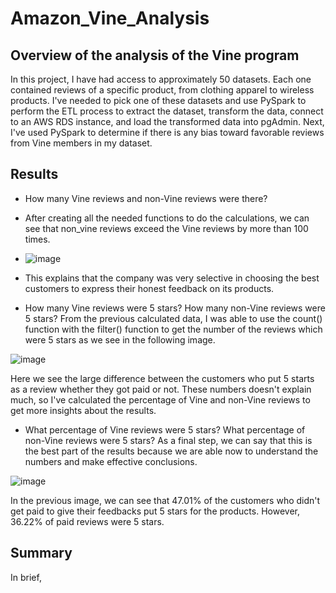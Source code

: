 # Amazon_Vine_Analysis

## Overview of the analysis of the Vine program
In this project, I have had access to approximately 50 datasets. Each one contained reviews of a specific product, from clothing apparel to wireless products. I've needed to pick one of these datasets and use PySpark to perform the ETL process to extract the dataset, transform the data, connect to an AWS RDS instance, and load the transformed data into pgAdmin. Next, I've used PySpark to determine if there is any bias toward favorable reviews from Vine members in my dataset. 

## Results
 - How many Vine reviews and non-Vine reviews were there?
  - After creating all the needed functions to do the calculations, we can see that non_vine reviews exceed the Vine reviews by more than 100 times. 

  - ![image](https://user-images.githubusercontent.com/80184581/128790748-ee6d1297-f175-4f6a-93a1-96bbfd3e13e8.png)

  - This explains that the company was very selective in choosing the best customers to express their honest feedback on its products. 

 - How many Vine reviews were 5 stars? How many non-Vine reviews were 5 stars? 
From the previous calculated data, I was able to use the count() function with the filter() function to get the number of the reviews which were 5 stars as we see in the following image. 

![image](https://user-images.githubusercontent.com/80184581/128790888-e96c6143-e477-438f-b327-9dfa4f0a75fa.png)

Here we see the large difference between the customers who put 5 starts as a review whether they got paid or not. These numbers doesn't explain much, so I've calculated the percentage of Vine and non-Vine reviews to get more insights about the results.

 - What percentage of Vine reviews were 5 stars? What percentage of non-Vine reviews were 5 stars?
As a final step, we can say that this is the best part of the results because we are able now to understand the numbers and make effective conclusions. 

![image](https://user-images.githubusercontent.com/80184581/128791152-bdb178d0-32c3-4c18-a03f-3cbf2d892730.png)

In the previous image, we can see that 47.01% of the customers who didn't get paid to give their feedbacks put 5 stars for the products. However, 36.22% of paid reviews were 5 stars. 

## Summary
In brief, 
